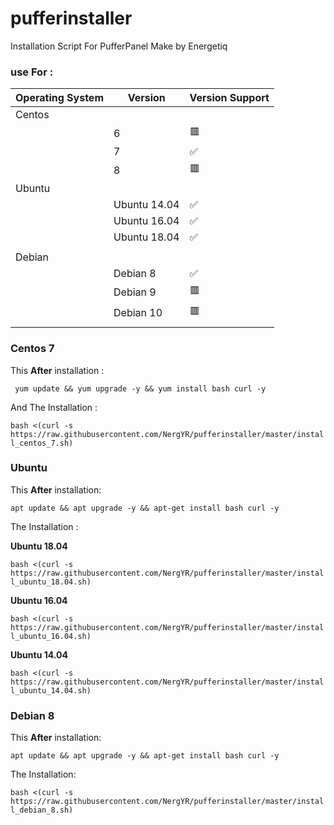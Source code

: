 # pufferinstaller
Installation Script For PufferPanel Make by Energetiq


### use For :


| Operating System       | Version             | Version Support    |
|------------------------|---------------------|--------------------|
|Centos                  |                     |                    |
|                        | 6                   |  :red_square:      |
|                        | 7                   |  :white_check_mark:|
|                        | 8                   |  :red_square:      |
|Ubuntu                  |                     |                    |
|                        |Ubuntu 14.04         |  :white_check_mark:|
|                        |Ubuntu 16.04         |  :white_check_mark:|
|                        |Ubuntu 18.04         |  :white_check_mark:|
|                        |                     |                    |
|Debian                  |                     |                    |
|                        |Debian 8             |  :white_check_mark:|
|                        |Debian 9             |  :red_square:      |
|                        |Debian 10            |  :red_square:      |
|                        |                     |                    |




### Centos 7

This **After** installation :

``` yum update && yum upgrade -y && yum install bash curl -y```

And The Installation :

``` bash <(curl -s https://raw.githubusercontent.com/NergYR/pufferinstaller/master/install_centos_7.sh) ```

### Ubuntu 

This **After** installation:

```apt update && apt upgrade -y && apt-get install bash curl -y```

The Installation :

**Ubuntu 18.04**

``` bash <(curl -s https://raw.githubusercontent.com/NergYR/pufferinstaller/master/install_ubuntu_18.04.sh) ```

**Ubuntu 16.04**

``` bash <(curl -s https://raw.githubusercontent.com/NergYR/pufferinstaller/master/install_ubuntu_16.04.sh) ```

**Ubuntu 14.04**

``` bash <(curl -s https://raw.githubusercontent.com/NergYR/pufferinstaller/master/install_ubuntu_14.04.sh) ```


### Debian 8

This **After** installation:

```apt update && apt upgrade -y && apt-get install bash curl -y```

The Installation:

``` bash <(curl -s https://raw.githubusercontent.com/NergYR/pufferinstaller/master/install_debian_8.sh) ```




